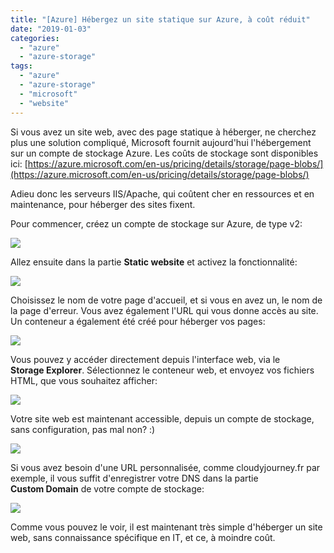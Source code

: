 ```yaml
---
title: "[Azure] Hébergez un site statique sur Azure, à coût réduit"
date: "2019-01-03"
categories: 
  - "azure"
  - "azure-storage"
tags: 
  - "azure"
  - "azure-storage"
  - "microsoft"
  - "website"
---
```


Si vous avez un site web, avec des page statique à héberger, ne cherchez plus une solution compliqué, Microsoft fournit aujourd'hui l'hébergement sur un compte de stockage Azure. Les coûts de stockage sont disponibles ici: [https://azure.microsoft.com/en-us/pricing/details/storage/page-blobs/](https://azure.microsoft.com/en-us/pricing/details/storage/page-blobs/)

Adieu donc les serveurs IIS/Apache, qui coûtent cher en ressources et en maintenance, pour héberger des sites fixent.

Pour commencer, créez un compte de stockage sur Azure, de type v2:

![](https://cloudyjourney.fr/wp-content/uploads/2019/01/AzureStaticWebsite01.png)

Allez ensuite dans la partie **Static website** et activez la fonctionnalité:

![](https://i0.wp.com/cloudyjourney.fr/wp-content/uploads/2019/01/AzureStaticWebsite02.png?fit=762%2C270&ssl=1)

Choisissez le nom de votre page d'accueil, et si vous en avez un, le nom de la page d'erreur. Vous avez également l'URL qui vous donne accès au site. Un conteneur a également été créé pour héberger vos pages:

![](https://cloudyjourney.fr/wp-content/uploads/2019/01/AzureStaticWebsite03.png)

Vous pouvez y accéder directement depuis l'interface web, via le **Storage Explorer**. Sélectionnez le conteneur web, et envoyez vos fichiers HTML, que vous souhaitez afficher:

![](https://i2.wp.com/cloudyjourney.fr/wp-content/uploads/2019/01/AzureStaticWebsite04.png?fit=762%2C183&ssl=1)

Votre site web est maintenant accessible, depuis un compte de stockage, sans configuration, pas mal non? :)

![](https://cloudyjourney.fr/wp-content/uploads/2019/01/AzureStaticWebsite05.png)

Si vous avez besoin d'une URL personnalisée, comme cloudyjourney.fr par exemple, il vous suffit d'enregistrer votre DNS dans la partie **Custom Domain** de votre compte de stockage:

![](https://i1.wp.com/cloudyjourney.fr/wp-content/uploads/2019/01/AzureStaticWebsite06.png?fit=762%2C289&ssl=1)

Comme vous pouvez le voir, il est maintenant très simple d'héberger un site web, sans connaissance spécifique en IT, et ce, à moindre coût.
